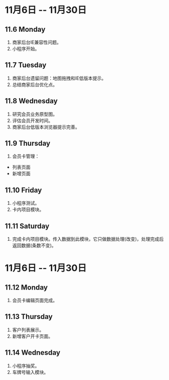 # 11月6日 -- 11月30日

## 11.6 Monday
1. 商家后台IE兼容性问题。
2. 小程序开始。

## 11.7 Tuesday
1. 商家后台遗留问题：地图拖拽和IE低版本提示。
2. 总结商家后台优化点。

## 11.8 Wednesday
1. 研究会员业务原型图。
2. 评估会员开发时间。
3. 商家后台低版本浏览器提示完善。

## 11.9 Thursday
1. 会员卡管理：
* 列表页面
* 新增页面

## 11.10 Friday
1. 小程序测试。
2. 卡内项目模块。

## 11.11 Saturday
1. 完成卡内项目模块。传入数据到此模块，它只做数据处理(改变)，处理完成后返回数据(条数不变)。

# 11月6日 -- 11月30日

## 11.12 Monday
1. 会员卡编辑页面完成。

## 11.13 Thursday
1. 客户列表展示。
2. 新增客户开卡页面。

## 11.14 Wednesday
1. 小程序抽奖。
2. 车牌号输入模块。
